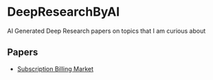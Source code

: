 # DeepResearchByAI
AI Generated Deep Research papers on topics that I am curious about

## Papers

* [Subscription Billing Market](Subscription_Billing_Market.md)